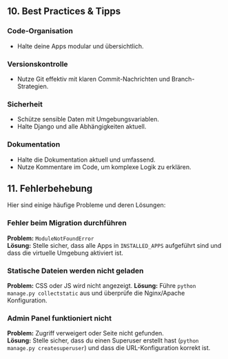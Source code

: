 ## 10. Best Practices & Tipps

### Code-Organisation
- Halte deine Apps modular und übersichtlich.

### Versionskontrolle
- Nutze Git effektiv mit klaren Commit-Nachrichten und Branch-Strategien.

### Sicherheit
- Schütze sensible Daten mit Umgebungsvariablen.
- Halte Django und alle Abhängigkeiten aktuell.

### Dokumentation
- Halte die Dokumentation aktuell und umfassend.
- Nutze Kommentare im Code, um komplexe Logik zu erklären.

## 11. Fehlerbehebung

Hier sind einige häufige Probleme und deren Lösungen:

### Fehler beim Migration durchführen

**Problem:** `ModuleNotFoundError`  
**Lösung:** Stelle sicher, dass alle Apps in `INSTALLED_APPS` aufgeführt sind und dass die virtuelle Umgebung aktiviert ist.

### Statische Dateien werden nicht geladen

**Problem:** CSS oder JS wird nicht angezeigt.
**Lösung:** Führe `python manage.py collectstatic` aus und überprüfe die Nginx/Apache Konfiguration.

### Admin Panel funktioniert nicht

**Problem:** Zugriff verweigert oder Seite nicht gefunden.  
**Lösung:** Stelle sicher, dass du einen Superuser erstellt hast (`python manage.py createsuperuser`) und dass die URL-Konfiguration korrekt ist.
